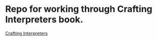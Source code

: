 # Repo for working through Crafting Interpreters book.
[Crafting Interpreters](https://craftinginterpreters.com/)


